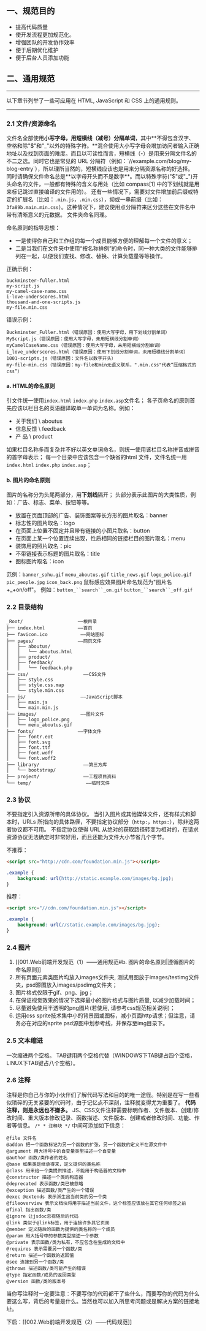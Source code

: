 ## 一、规范目的
- 提高代码质量
- 使开发流程更加规范化。
- 增强团队的开发协作效率
- 便于后期优化维护
- 便于后台人员添加功能
## 二、通用规范

---

以下章节列举了一些可应用在 HTML, JavaScript 和 CSS 上的通用规则。

---

### 2.1 文件/资源命名
文件名全部使用**小写字母，用短横线（减号）分隔单词**，其中**不得包含汉字、空格和除"$"和"_"以外的特殊字符。**混合使用大小写字母会增加访问者输入正确地址以及找到页面的难度。而且以可读性而言，短横线（-）是用来分隔文件名的不二之选。同时它也是常见的 URL 分隔符（例如：`//example.com/blog/my-blog-entry`），所以理所当然的，短横线应该也是用来分隔资源名称的好选择。
同时请确保文件命名总是**以字母开头而不是数字**。而以特殊字符("$"或"_")开头命名的文件，一般都有特殊的含义与用处（比如 compass[1] 中的下划线就是用来标记跳过直接编译的文件用的）。
还有一些情况下，需要对文件增加前后缀或特定的扩展名（比如：`.min.js`，`.min.css`），抑或一串前缀（比如：`3fa89b.main.min.css`）。这种情况下，建议使用点分隔符来区分这些在文件名中带有清晰意义的元数据。
文件夹命名同理。

命名原则的指导思想：
- 一是使得你自己和工作组的每一个成员能够方便的理解每一个文件的意义；
- 二是当我们在文件夹中使用“按名称排例”的命令时，同一种大类的文件能够排列在一起，以便我们查找、修改、替换、计算负载量等等操作。

正确示例：
```
buckminster-fuller.html
my-script.js
my-camel-case-name.css
i-love-underscores.html
thousand-and-one-scripts.js
my-file.min.css
```

错误示例：
```
Buckminster_Fuller.html（错误原因：使用大写字母，用下划线分割单词）
MyScript.js（错误原因：使用大写字母，未用短横线分割单词）
myCamelCaseName.css（错误原因：使用大写字母，未用短横线分割单词）
i_love_underscores.html（错误原因：使用下划线分割单词，未用短横线分割单词）
1001-scripts.js（错误原因：文件名以数字开头）
my-file-min.css（错误原因：my-file和min无语义联系，".min.css"代表“压缩格式的css”）
```

#### a. HTML的命名原则
引文件统一使用`index.html` `index.php` `index.asp`文件名；
各子页命名的原则首先应该以栏目名的英语翻译取单一单词为名称。例如： 
- 关于我们 \ aboutus 
- 信息反馈 \ feedback 
- 产 品 \ product

如果栏目名称多而复杂并不好以英文单词命名，则统一使用该栏目名称拼音或拼音的首字母表示；
每一个目录中应该包含一个缺省的html 文件，文件名统一用`index.html` `index.php` `index.asp`；

#### b. 图片的命名原则
图片的名称分为头尾两部分，用**下划线**隔开；
头部分表示此图片的大类性质，例如：广告、标志、菜单、按钮等等。
- 放置在页面顶部的广告、装饰图案等长方形的图片取名：banner
- 标志性的图片取名：logo
- 在页面上位置不固定并且带有链接的小图片取名：button
- 在页面上某一个位置连续出现，性质相同的链接栏目的图片取名：menu
- 装饰用的照片取名：pic
- 不带链接表示标题的图片取名：title
- 图标图片取名：icon

范例：`banner_sohu.gif` `menu_aboutus.gif` `title_news.gif` `logo_police.gif` `pic_people.jpg` `icon_back.png`
鼠标感应效果图片命名规范为"图片名+_+on/off"。
例如：`button_``search``_on.gif` `button_``search``_off.gif`

### 2.2 目录结构
```
_Root/                    ——根目录
├── index.html            ——首页
├── favicon.ico            ——网站图标
├── pages/                ——网页文件
│   ├── aboutus/
│   │   └── aboutus.html
│   ├── product/
│   ├── feedback/
│   │   └── feedback.php
├── css/                    ——CSS文件
│   ├── style.css
│   ├── style.css.map
│   └── style.min.css
├── js/                    ——JavaScript脚本
│   ├── main.js
│   └── main.min.js
├── images/                ——图片文件
│   ├── logo_police.png
│   └── menu_aboutus.gif
├── fonts/                ——字体文件
│   ├── fontr.eot
│   ├── font.svg
│   ├── font.ttf
│   ├── font.woff
│   └── font.woff2
├── library/                ——第三方库
│   └── bootstrap/
├── project/                ——工程项目资料
└── temp/                    ——临时文件
```

### 2.3 协议
不要指定引入资源所带的具体协议。
当引入图片或其他媒体文件，还有样式和脚本时，URLs 所指向的具体路径，不要指定协议部分（`http:`，`https:`），除非这两者协议都不可用。
不指定协议使得 URL 从绝对的获取路径转变为相对的，在请求资源协议无法确定时非常好用，而且还能为文件大小节省几个字节。

不推荐：
```html
<script src="http://cdn.com/foundation.min.js"></script>
```
```css
.example {
    background: url(http://static.example.com/images/bg.jpg);
}
```

推荐：
```html
<script src="//cdn.com/foundation.min.js"></script>
```
```css
.example {
    background: url(//static.example.com/images/bg.jpg);
}
```

### 2.4 图片

1. [[001.Web前端开发规范（1）——通用规范#b. 图片的命名原则|遵循图片的命名原则]]
2. 所有页面元素类图片均放入images文件夹, 测试用图放于images/testimg文件夹，psd源图放入images/psdimg文件夹；
3. 图片格式仅限于gif、png、jpg；
4. 在保证视觉效果的情况下选择最小的图片格式与图片质量, 以减少加载时间；
5. 尽量避免使用半透明的png图片(若使用, 请参考css规范相关说明)；
6. 运用css sprite技术集中小的背景图或图标，减小页面http请求；但注意，请务必在对应的sprite psd源图中划参考线，并保存至img目录下。

### 2.5 文本缩进
一次缩进两个空格。
TAB键用两个空格代替（WINDOWS下TAB键占四个空格，LINUX下TAB键占八个空格）。

### 2.6 注释
注释是你自己与你的小伙伴们了解代码写法和目的的唯一途径。特别是在写一些看似琐碎的无关紧要的代码时，由于记忆点不深刻，注释就变得尤为重要了。
**代码注释，则是永远也不嫌多。**
JS、CSS文件注释需要标明作者、文件版本、创建/修改时间、重大版本修改记录、函数描述、文件版本、创建或者修改时间、功能、作者等信息。
`/* * 注释块 */`
中间可添加如下信息：
```
@file 文件名
@addon 把一个函数标记为另一个函数的扩张，另一个函数的定义不在源文件中
@argument 用大括号中的自变量类型描述一个自变量
@author 函数/类作者的姓名
@base 如果类是继承得来，定义提供的类名称
@class 用来给一个类提供描述，不能用于构造器的文档中
@constructor 描述一个类的构造器
@deprecated 表示函数/类已被忽略
@exception 描述函数/类产生的一个错误
@exec @extends 表示派生出当前类的另一个类
@fileoverview 表示文档块将用于描述当前文件，这个标签应该放在其它任何标签之前
@final 指出函数/类
@ignore 让jsdoc忽视随后的代码
@link 类似于@link标签，用于连接许多其它页面
@member 定义随后的函数为提供的类名称的一个成员
@param 用大括号中的参数类型描述一个参数
@private 表示函数/类为私有，不应包含在生成的文档中
@requires 表示需要另一个函数/类
@return 描述一个函数的返回值
@see 连接到另一个函数/类
@throws 描述函数/类可能产生的错误
@type 指定函数/成员的返回类型
@version 函数/类的版本号
```
当你写注释时一定要注意：不要写你的代码都干了些什么，而要写你的代码为什么要这么写，背后的考量是什么。当然也可以加入所思考问题或是解决方案的链接地址。

下启：[[002.Web前端开发规范（2）——代码规范]]
